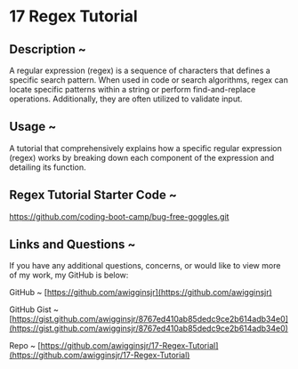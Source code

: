 # 17 Regex Tutorial

## Description ~

A regular expression (regex) is a sequence of characters that defines a specific search pattern. When used in code or search algorithms, regex can locate specific patterns within a string or perform find-and-replace operations. Additionally, they are often utilized to validate input.

## Usage ~

A tutorial that comprehensively explains how a specific regular expression (regex) works by breaking down each component of the expression and detailing its function.

## Regex Tutorial Starter Code ~

https://github.com/coding-boot-camp/bug-free-goggles.git

## Links and Questions ~

If you have any additional questions, concerns, or would like to view more of my work, my GitHub is below:

GitHub ~ [https://github.com/awigginsjr](https://github.com/awigginsjr)

GitHub Gist ~ [https://gist.github.com/awigginsjr/8767ed410ab85dedc9ce2b614adb34e0](https://gist.github.com/awigginsjr/8767ed410ab85dedc9ce2b614adb34e0)

Repo ~ [https://github.com/awigginsjr/17-Regex-Tutorial](https://github.com/awigginsjr/17-Regex-Tutorial)
